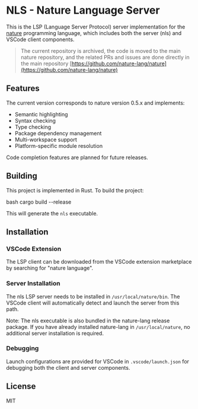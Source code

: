 # NLS - Nature Language Server

This is the LSP (Language Server Protocol) server implementation for the [nature](https://github.com/nature-lang/nature) programming language, which includes both the server (nls) and VSCode client components.

> The current repository is archived, the code is moved to the main nature repository, and the related PRs and issues are done directly in the main repository [https://github.com/nature-lang/nature](https://github.com/nature-lang/nature)

## Features

The current version corresponds to nature version 0.5.x and implements:

- Semantic highlighting
- Syntax checking 
- Type checking
- Package dependency management
- Multi-workspace support
- Platform-specific module resolution

Code completion features are planned for future releases.


## Building

This project is implemented in Rust. To build the project:

bash
cargo build --release

This will generate the `nls` executable.

## Installation

### VSCode Extension

The LSP client can be downloaded from the VSCode extension marketplace by searching for "nature language".

### Server Installation

The nls LSP server needs to be installed in `/usr/local/nature/bin`. The VSCode client will automatically detect and launch the server from this path.

Note: The nls executable is also bundled in the nature-lang release package. If you have already installed nature-lang in `/usr/local/nature`, no additional server installation is required.

### Debugging

Launch configurations are provided for VSCode in `.vscode/launch.json` for debugging both the client and server components.

## License

MIT
